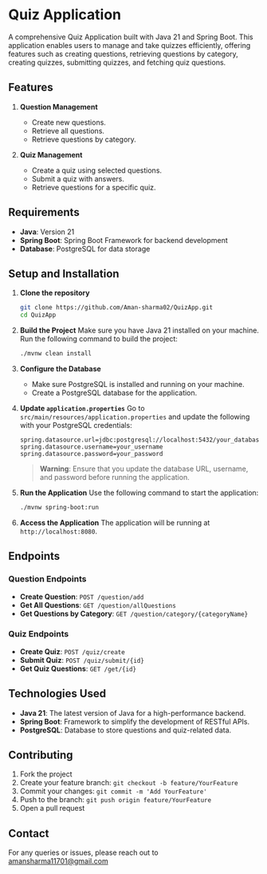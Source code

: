 # Quiz Application

A comprehensive Quiz Application built with Java 21 and Spring Boot. This application enables users to manage and take quizzes efficiently, offering features such as creating questions, retrieving questions by category, creating quizzes, submitting quizzes, and fetching quiz questions.

## Features

1. **Question Management**
   - Create new questions.
   - Retrieve all questions.
   - Retrieve questions by category.

2. **Quiz Management**
   - Create a quiz using selected questions.
   - Submit a quiz with answers.
   - Retrieve questions for a specific quiz.

## Requirements

- **Java**: Version 21
- **Spring Boot**: Spring Boot Framework for backend development
- **Database**: PostgreSQL for data storage

## Setup and Installation

1. **Clone the repository**
   ```bash
   git clone https://github.com/Aman-sharma02/QuizApp.git
   cd QuizApp
   ```

2. **Build the Project**
   Make sure you have Java 21 installed on your machine. Run the following command to build the project:
   ```bash
   ./mvnw clean install
   ```

3. **Configure the Database**
   - Make sure PostgreSQL is installed and running on your machine.
   - Create a PostgreSQL database for the application.

4. **Update `application.properties`**
   Go to `src/main/resources/application.properties` and update the following with your PostgreSQL credentials:
   ```properties
   spring.datasource.url=jdbc:postgresql://localhost:5432/your_database_name
   spring.datasource.username=your_username
   spring.datasource.password=your_password
   ```

   > **Warning**: Ensure that you update the database URL, username, and password before running the application.

5. **Run the Application**
   Use the following command to start the application:
   ```bash
   ./mvnw spring-boot:run
   ```

6. **Access the Application**
   The application will be running at `http://localhost:8080`.

## Endpoints

### Question Endpoints
- **Create Question**: `POST /question/add`
- **Get All Questions**: `GET /question/allQuestions`
- **Get Questions by Category**: `GET /question/category/{categoryName}`

### Quiz Endpoints
- **Create Quiz**: `POST /quiz/create`
- **Submit Quiz**: `POST /quiz/submit/{id}`
- **Get Quiz Questions**: `GET /get/{id}`

## Technologies Used

- **Java 21**: The latest version of Java for a high-performance backend.
- **Spring Boot**: Framework to simplify the development of RESTful APIs.
- **PostgreSQL**: Database to store questions and quiz-related data.

## Contributing

1. Fork the project
2. Create your feature branch: `git checkout -b feature/YourFeature`
3. Commit your changes: `git commit -m 'Add YourFeature'`
4. Push to the branch: `git push origin feature/YourFeature`
5. Open a pull request

## Contact

For any queries or issues, please reach out to [amansharma11701@gmail.com](mailto:amansharma11701@gmail.com)
